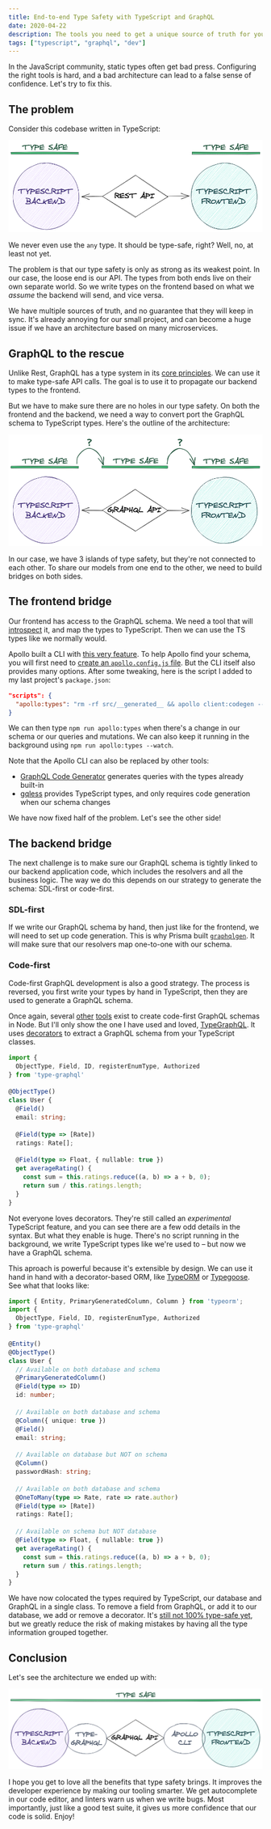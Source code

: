 ```yaml
---
title: End-to-end Type Safety with TypeScript and GraphQL
date: 2020-04-22
description: The tools you need to get a unique source of truth for your data models, and sync it across frontend and backend.
tags: ["typescript", "graphql", "dev"]
---
```


In the JavaScript community, static types often get bad press. Configuring the right tools is hard, and a bad architecture can lead to a false sense of confidence. Let's try to fix this.

## The problem

Consider this codebase written in TypeScript:

![Rest architecture](./assets/rest-architecture.png)

We never even use the `any` type. It should be type-safe, right? Well, no, at least not yet.

The problem is that our type safety is only as strong as its weakest point. In our case, the loose end is our API. The types from both ends live on their own separate world. So we write types on the frontend based on what we _assume_ the backend will send, and vice versa.

We have multiple sources of truth, and no guarantee that they will keep in sync. It's already annoying for our small project,  and can become a huge issue if we have an architecture based on many microservices.

## GraphQL to the rescue

Unlike Rest, GraphQL has a type system in its [core principles](https://graphql.org/learn/schema/). We can use it to make type-safe API calls. The goal is to use it to propagate our backend types to the frontend.

But we have to make sure there are no holes in our type safety. On both the frontend and the backend, we need a way to convert port the GraphQL schema to TypeScript types. Here's the outline of the architecture:

![Unsafe GraphQL architecture](./assets/unsafe-graphql-architecture.png)

In our case, we have 3 islands of type safety, but they're not connected to each other. To share our models from one end to the other, we need to build bridges on both sides.

## The frontend bridge

Our frontend has access to the GraphQL schema. We need a tool that will [introspect](https://graphql.org/learn/introspection/) it, and map the types to TypeScript. Then we can use the TS types like we normally would.

Apollo built a CLI with [this very feature](https://github.com/apollographql/apollo-tooling#apollo-clientcodegen-output). To help Apollo find your schema, you will first need to [create an `apollo.config.js` file](https://www.apollographql.com/docs/devtools/apollo-config/). But the CLI itself also provides many options. After some tweaking, here is the script I added to my last project's `package.json`:

```json
"scripts": {
  "apollo:types": "rm -rf src/__generated__ && apollo client:codegen --config apollo.config.js --target typescript --outputFlat src/__generated__"
}
```

We can then type `npm run apollo:types` when there's a change in our schema or our queries and mutations. We can also keep it running in the background using `npm run apollo:types --watch`.

Note that the Apollo CLI can also be replaced by other tools:

* [GraphQL Code Generator](https://graphql-code-generator.com/) generates queries with the types already built-in
* [gqless](https://gqless.dev/) provides TypeScript types, and only requires code generation when our schema changes

We have now fixed half of the problem. Let's see the other side!

## The backend bridge

The next challenge is to make sure our GraphQL schema is tightly linked to our backend application code, which includes the resolvers and all the business logic. The way we do this depends on our strategy to generate the schema: SDL-first or code-first.

### SDL-first

If we write our GraphQL schema by hand, then just like for the frontend, we will need to set up code generation. This is why Prisma built [`graphqlgen`](https://github.com/prisma-labs/graphqlgen). It will make sure that our resolvers map one-to-one with our schema.

### Code-first

Code-first GraphQL development is also a good strategy. The process is reversed, you first write your types by hand in TypeScript, then they are used to generate a GraphQL schema.

Once again, several [other](https://github.com/graphql/graphql-js) [tools](https://nexus.js.org/) exist to create code-first GraphQL schemas in Node. But I'll only show the one I have used and loved, [TypeGraphQL](https://typegraphql.com/). It uses [decorators](https://www.typescriptlang.org/docs/handbook/decorators.html) to extract a GraphQL schema from your TypeScript classes.

```ts
import {
  ObjectType, Field, ID, registerEnumType, Authorized
} from 'type-graphql'

@ObjectType()
class User {
  @Field()
  email: string;
  
  @Field(type => [Rate])
  ratings: Rate[];

  @Field(type => Float, { nullable: true })
  get averageRating() {
    const sum = this.ratings.reduce((a, b) => a + b, 0);
    return sum / this.ratings.length;
  }
}
```

Not everyone loves decorators. They're still called an _experimental_ TypeScript feature, and you can see there are a few odd details in the syntax. But what they enable is huge. There's no script running in the background, we write TypeScript types like we're used to – but now we have a GraphQL schema.

This aproach is powerful because it's extensible by design. We can use it hand in hand with a decorator-based ORM, like [TypeORM](https://github.com/typeorm/typeorm) or [Typegoose](https://github.com/typegoose/typegoose). See what that looks like:

```ts
import { Entity, PrimaryGeneratedColumn, Column } from 'typeorm';
import {
  ObjectType, Field, ID, registerEnumType, Authorized
} from 'type-graphql'

@Entity()
@ObjectType()
class User {
  // Available on both database and schema
  @PrimaryGeneratedColumn()
  @Field(type => ID)
  id: number;
  
  // Available on both database and schema
  @Column({ unique: true })
  @Field()
  email: string;

  // Available on database but NOT on schema
  @Column()
  passwordHash: string;
  
  // Available on both database and schema
  @OneToMany(type => Rate, rate => rate.author)
  @Field(type => [Rate])
  ratings: Rate[];

  // Available on schema but NOT database
  @Field(type => Float, { nullable: true })
  get averageRating() {
    const sum = this.ratings.reduce((a, b) => a + b, 0);
    return sum / this.ratings.length;
  }
}
```

We have now colocated the types required by TypeScript, our database and GraphQL in a single class. To remove a field from GraphQL, or add it to our database, we add or remove a decorator. It's [still not 100% type-safe yet](https://github.com/MichalLytek/type-graphql/issues/296), but we greatly reduce the risk of making mistakes by having all the type information grouped together.

## Conclusion

Let's see the architecture we ended up with:

![Type-safe GraphQL architecture](./assets/type-safe-graphql-architecture.png)

I hope you get to love all the benefits that type safety brings. It improves the developer experience by making our tooling smarter. We get autocomplete in our code editor, and linters warn us when we write bugs. Most importantly, just like a good test suite, it gives us more confidence that our code is solid. Enjoy!
